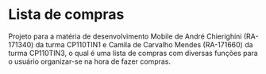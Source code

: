 # Lista de compras

Projeto para a matéria de desenvolvimento Mobile de André Chierighini (RA-171340) da turma CP110TIN1 e Camila de Carvalho Mendes (RA-171660) da turma CP110TIN3, o qual é uma lista de compras com diversas funções para o usuário organizar-se na hora de fazer compras.
